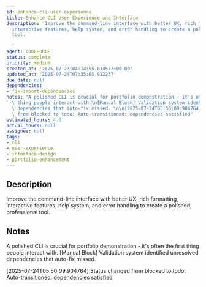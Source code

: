 ```yaml
---
id: enhance-cli-user-experience
title: Enhance CLI User Experience and Interface
description: 'Improve the command-line interface with better UX, rich formatting,
  interactive features, help system, and error handling to create a polished, professional
  tool.

  '
agent: CODEFORGE
status: complete
priority: medium
created_at: '2025-07-23T04:14:55.834577+00:00'
updated_at: '2025-07-24T07:35:05.912237'
due_date: null
dependencies:
- fix-import-dependencies
notes: "A polished CLI is crucial for portfolio demonstration - it's often the first\
  \ thing people interact with.\n[Manual Block] Validation system identified unresolved\
  \ dependencies that auto-fix missed. \n\n[2025-07-24T05:50:09.904764] Status changed\
  \ from blocked to todo: Auto-transitioned: dependencies satisfied"
estimated_hours: 4.0
actual_hours: null
assignee: null
tags:
- cli
- user-experience
- interface-design
- portfolio-enhancement
---
```


## Description

Improve the command-line interface with better UX, rich formatting, interactive features, help system, and error handling to create a polished, professional tool.


## Notes

A polished CLI is crucial for portfolio demonstration - it's often the first thing people interact with.
[Manual Block] Validation system identified unresolved dependencies that auto-fix missed. 

[2025-07-24T05:50:09.904764] Status changed from blocked to todo: Auto-transitioned: dependencies satisfied

